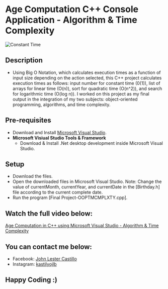 # Age Computation C++ Console Application - Algorithm & Time Complexity
![Constant Time](https://github.com/kastilyojl/Time-Complexity/assets/168294227/43beba06-eb7e-489e-a3d3-064d4aa4586d)

## Description
- Using Big O Notation, which calculates execution times as a function of input size depending on the action selected, this C++ project calculates execution times as follows: input number for constant time (0(1)), list of arrays for linear time (O(n)), sort for quadratic time (O(n^2)), and search for logarithmic time (O(log n)). I worked on this project as my final output in the integration of my two subjects: object-oriented programming, algorithms, and time complexity.

## Pre-requisites
- Download and Install [Microsoft Visual Studio](https://visualstudio.microsoft.com/downloads/).
- 
  **Microsoft Visiual Studio Tools & Framework**
  - Download & Install .Net desktop development inside Microsoft Visual Studio.

## Setup 
- Download the files.
- Open the downloaded files in Microsoft Visual Studio.
Note: Change the value of currentMonth, currentYear, and currentDate in the [Birthday.h] file according to the current complete date.
- Run the program [Final Project-OOPTMCMPLXTY.cpp].

## Watch the full video below:
[Age Computation in C++ using Microsoft Visual Studio - Algorithm & Time Complexity](https://youtu.be/XJ-OfB6JiG4)

## You can contact me below:
- Facebook: [John Lester Castillo](https://www.facebook.com/johnlester.castillo.1?mibextid=YIjw0uDPbU8WYW2J)
- Instagram: [kastilyojlb](https://www.instagram.com/kastilyojlb/?igsh=MWUxbGhibGRxdmowZw%3D%3D)

## Happy Coding :)
